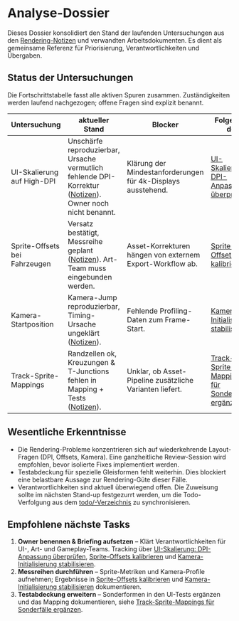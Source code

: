 # Analyse-Dossier

Dieses Dossier konsolidiert den Stand der laufenden Untersuchungen aus den [Rendering-Notizen](./rendering-notes.md) und verwandten Arbeitsdokumenten. Es dient als gemeinsame Referenz für Priorisierung, Verantwortlichkeiten und Übergaben.

## Status der Untersuchungen
Die Fortschrittstabelle fasst alle aktiven Spuren zusammen. Zuständigkeiten werden laufend nachgezogen; offene Fragen sind explizit benannt.

| Untersuchung | aktueller Stand | Blocker | Folge-To-dos |
| --- | --- | --- | --- |
| UI-Skalierung auf High-DPI | Unschärfe reproduzierbar, Ursache vermutlich fehlende DPI-Korrektur ([Notizen](./rendering-notes.md#statuslaufend)). Owner noch nicht benannt. | Klärung der Mindestanforderungen für 4k-Displays ausstehend. | [UI-Skalierung: DPI-Anpassung überprüfen](../todo/ui-scaling-dpi.md) |
| Sprite-Offsets bei Fahrzeugen | Versatz bestätigt, Messreihe geplant ([Notizen](./rendering-notes.md#statuslaufend)). Art-Team muss eingebunden werden. | Asset-Korrekturen hängen von externem Export-Workflow ab. | [Sprite-Offsets kalibrieren](../todo/sprite-offset-audit.md) |
| Kamera-Startposition | Kamera-Jump reproduzierbar, Timing-Ursache ungeklärt ([Notizen](./rendering-notes.md#statuslaufend)). | Fehlende Profiling-Daten zum Frame-Start. | [Kamera-Initialisierung stabilisieren](../todo/camera-initialization-timing.md) |
| Track-Sprite-Mappings | Randzellen ok, Kreuzungen & T-Junctions fehlen in Mapping + Tests ([Notizen](./rendering-notes.md#weitere-beobachtungen)). | Unklar, ob Asset-Pipeline zusätzliche Varianten liefert. | [Track-Sprite-Mappings für Sonderfälle ergänzen](../todo/track-sprite-mapping.md) |

## Wesentliche Erkenntnisse
- Die Rendering-Probleme konzentrieren sich auf wiederkehrende Layout-Fragen (DPI, Offsets, Kamera). Eine ganzheitliche Review-Session wird empfohlen, bevor isolierte Fixes implementiert werden.
- Testabdeckung für spezielle Gleisformen fehlt weiterhin. Dies blockiert eine belastbare Aussage zur Rendering-Güte dieser Fälle.
- Verantwortlichkeiten sind aktuell überwiegend offen. Die Zuweisung sollte im nächsten Stand-up festgezurrt werden, um die Todo-Verfolgung aus dem [todo/-Verzeichnis](../todo/README.md) zu synchronisieren.

## Empfohlene nächste Tasks
1. **Owner benennen & Briefing aufsetzen** – Klärt Verantwortlichkeiten für UI-, Art- und Gameplay-Teams. Tracking über [UI-Skalierung: DPI-Anpassung überprüfen](../todo/ui-scaling-dpi.md), [Sprite-Offsets kalibrieren](../todo/sprite-offset-audit.md) und [Kamera-Initialisierung stabilisieren](../todo/camera-initialization-timing.md).
2. **Messreihen durchführen** – Sprite-Metriken und Kamera-Profile aufnehmen; Ergebnisse in [Sprite-Offsets kalibrieren](../todo/sprite-offset-audit.md) und [Kamera-Initialisierung stabilisieren](../todo/camera-initialization-timing.md) dokumentieren.
3. **Testabdeckung erweitern** – Sonderformen in den UI-Tests ergänzen und das Mapping dokumentieren, siehe [Track-Sprite-Mappings für Sonderfälle ergänzen](../todo/track-sprite-mapping.md).
